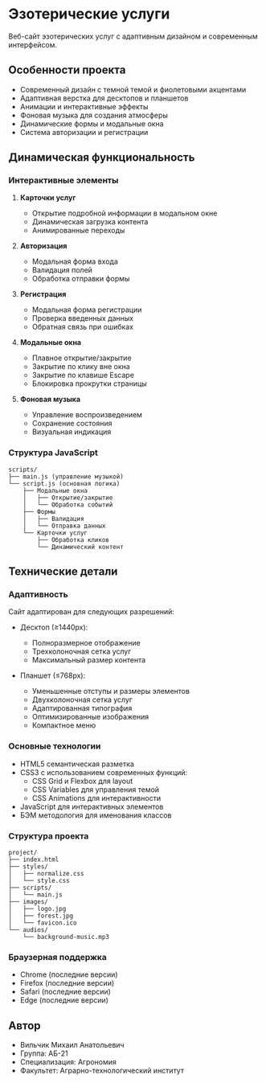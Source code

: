 # Эзотерические услуги

Веб-сайт эзотерических услуг с адаптивным дизайном и современным интерфейсом.

## Особенности проекта

- Современный дизайн с темной темой и фиолетовыми акцентами
- Адаптивная верстка для десктопов и планшетов
- Анимации и интерактивные эффекты
- Фоновая музыка для создания атмосферы
- Динамические формы и модальные окна
- Система авторизации и регистрации

## Динамическая функциональность

### Интерактивные элементы

1. **Карточки услуг**
   - Открытие подробной информации в модальном окне
   - Динамическая загрузка контента
   - Анимированные переходы

2. **Авторизация**
   - Модальная форма входа
   - Валидация полей
   - Обработка отправки формы

3. **Регистрация**
   - Модальная форма регистрации
   - Проверка введенных данных
   - Обратная связь при ошибках

4. **Модальные окна**
   - Плавное открытие/закрытие
   - Закрытие по клику вне окна
   - Закрытие по клавише Escape
   - Блокировка прокрутки страницы

5. **Фоновая музыка**
   - Управление воспроизведением
   - Сохранение состояния
   - Визуальная индикация

### Структура JavaScript

```
scripts/
├── main.js (управление музыкой)
└── script.js (основная логика)
    ├── Модальные окна
    │   ├── Открытие/закрытие
    │   └── Обработка событий
    ├── Формы
    │   ├── Валидация
    │   └── Отправка данных
    └── Карточки услуг
        ├── Обработка кликов
        └── Динамический контент
```

## Технические детали

### Адаптивность

Сайт адаптирован для следующих разрешений:

- Десктоп (≥1440px):
  - Полноразмерное отображение
  - Трехколоночная сетка услуг
  - Максимальный размер контента

- Планшет (≤768px):
  - Уменьшенные отступы и размеры элементов
  - Двухколоночная сетка услуг
  - Адаптированная типография
  - Оптимизированные изображения
  - Компактное меню

### Основные технологии

- HTML5 семантическая разметка
- CSS3 с использованием современных функций:
  - CSS Grid и Flexbox для layout
  - CSS Variables для управления темой
  - CSS Animations для интерактивности
- JavaScript для интерактивных элементов
- БЭМ методология для именования классов

### Структура проекта

```
project/
├── index.html
├── styles/
│   ├── normalize.css
│   └── style.css
├── scripts/
│   └── main.js
├── images/
│   ├── logo.jpg
│   ├── forest.jpg
│   └── favicon.ico
└── audios/
    └── background-music.mp3
```

### Браузерная поддержка

- Chrome (последние версии)
- Firefox (последние версии)
- Safari (последние версии)
- Edge (последние версии)

## Автор

- Вильчик Михаил Анатольевич
- Группа: АБ-21
- Специализация: Агрономия 
- Факультет: Аграрно-технологический институт 